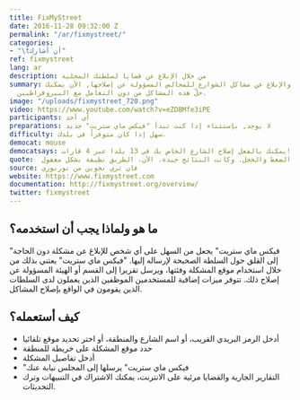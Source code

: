 ```yaml
---
title: FixMyStreet
date: 2016-11-28 09:32:00 Z
permalink: "/ar/fixmystreet/"
categories:
- "\tأن أشارك"
ref: fixmystreet
lang: ar
description: من خلال الإبلاغ عن قضايا لسلطتك المحلية
summary: رسم خرائط والإبلاغ عن مشاكل الشوارع للمجالس المسؤولة عن إصلاحها, الآن يمكنك
  حلّ هذه المشاكل من دون التعامل مع البيروقراطيين.
image: "/uploads/fixmystreet_720.png"
video: https://www.youtube.com/watch?v=eZDBMfe3iPE
participants: أي أحد
preparations: لا يوجد, بإستثناء إذا كنت تبدأ "فيكس ماي ستريت" جديد
difficulty: سهل إذا كان متوفراً في بلدك.
democat: mouse
democatsays: يمكنك بالفعل إصلاح الشارع الخاص بك في 13 بلدا عبر 4 قارات!
quote:	القمامة تتراكم، وليس داخل الحديقة ولكن على الطريق أمامها - قبالة بيتي! الناس تفرغ القمامة من نوافذ سيارتهم. أنا أرسلت تقريراً عن هذا، سواء على "فيكس ماي ستريت" ومجلس "كرويدون". وأعتقد أنه عندما تنشر التقارير على شبكة الإنترنت، قد يشعر المجلس نوعا من الضغط والخجل. وكانت النتائج جيدة. الآن، الطريق نظيفة بشكل معقول.
source: فان تري نجوين من نوربوري
website: https://www.fixmystreet.com
documentation: http://fixmystreet.org/overview/
twitter: fixmystreet
---
```


##	ما هو ولماذا يجب أن استخدمه؟
"فيكس ماي ستريت"  يجعل من السهل على أي شخص للإبلاغ عن مشكلة دون الحاجة إلى القلق حول السلطة الصحيحة لإرساله إليها. "فيكس ماي ستريت"  يعتني بذلك من خلال استخدام موقع المشكلة وفئتها، ويرسل تقريرا إلى القسم أو الهيئة المسؤولة عن إصلاح ذلك. تتوفر ميزات إضافية للمستخدمين الموظفين الذين يعملون لدى السلطات الذين يقومون في الواقع بإصلاح المشاكل.

##	كيف أستعمله؟
*	أدخل الرمز البريدي القريب، أو اسم الشارع والمنطقة، أو اختر تحديد موقع تلقائيا
*	حدد موقع المشكلة على خريطة للمنطقة
*	أدخل تفاصيل المشكلة
*	"فيكس ماي ستريت"  يرسلها إلى المجلس نيابة عنك
*	التقارير الجارية والقضايا مرئية على الانترنت، يمكنك الاشتراك في التنبيهات وترك التحديثات.
